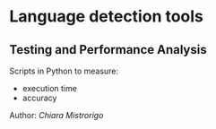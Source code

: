 # Language detection tools
## Testing and Performance Analysis

Scripts in Python to measure:
- execution time
- accuracy

Author: *Chiara Mistrorigo*

